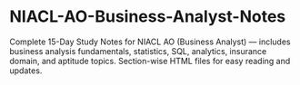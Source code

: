 # NIACL-AO-Business-Analyst-Notes
Complete 15-Day Study Notes for NIACL AO (Business Analyst) — includes business analysis fundamentals, statistics, SQL, analytics, insurance domain, and aptitude topics. Section-wise HTML files for easy reading and updates.
